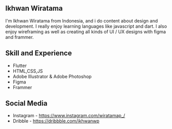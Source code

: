 ## Ikhwan Wiratama 
I'm Ikhwan Wiratama from Indonesia, and i do content about design and development. I really enjoy learning languages like javascript and dart. I also enjoy wireframing as well as creating all kinds of UI / UX designs with figma and frammer.

## Skill and Experience
- Flutter
- HTML,CSS,JS
- Adobe Illustrator & Adobe Photoshop
- Figma
- Frammer


## Social Media 
- Instagram - https://www.instagram.com/wiratamap_/
- Dribble   - https://dribbble.com/ikhwanwp






